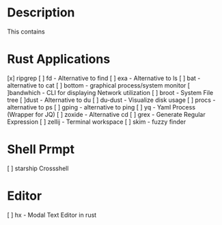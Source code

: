 # Description 
This contains 

# Rust Applications
[x] ripgrep
[ ] fd - Alternative to find
[ ] exa - Alternative to ls
[ ] bat - alternative to cat
[ ] bottom - graphical process/system monitor 
[ ]bandwhich - CLI for displaying Network utilization
[ ] broot - System File tree
[ ]dust - Alternative to du
[ ] du-dust - Visualize disk usage
[ ] procs - alternative to ps
[ ] gping - alternative to ping
[ ] yq - Yaml Process (Wrapper for JQ)
[ ] zoxide - Alternative cd
[ ] grex - Generate Regular Expression
[ ] zellij - Terminal workspace
[ ] skim - fuzzy finder

# Shell Prmpt
[ ] starship Crossshell

# Editor
[ ] hx - Modal Text Editor in rust

